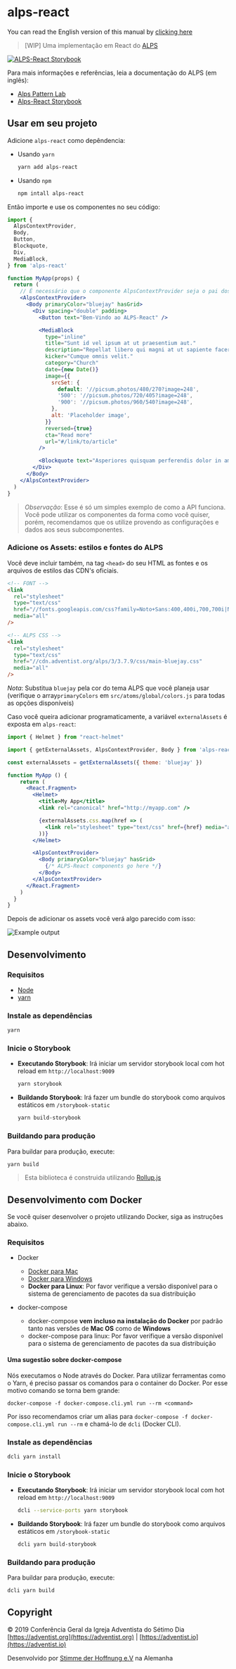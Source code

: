 # alps-react

You can read the English version of this manual by [clicking here](https://github.com/adventistchurch/alps-react/blob/master/README.md)

> [WIP] Uma implementação em React do [ALPS](http://alps.adventist.io/v3)

[![ALPS-React Storybook](https://cdn.jsdelivr.net/gh/storybooks/brand@master/badge/badge-storybook.svg)](https://alps-react.adventist.io/)

Para mais informações e referências, leia a documentação do ALPS (em inglês):

- [Alps Pattern Lab](https://alps.adventist.io/v3/)
- [Alps-React Storybook](https://alps-react.adventist.io/)

## Usar em seu projeto

Adicione `alps-react` como depêndencia:

- Usando `yarn`

  ```bash
  yarn add alps-react
  ```

- Usando `npm`

  ```bash
  npm intall alps-react
  ```

Então importe e use os componentes no seu código:

```jsx
import {
  AlpsContextProvider,
  Body,
  Button,
  Blockquote,
  Div,
  MediaBlock,
} from 'alps-react'

function MyApp(props) {
  return (
    // É necessário que o componente AlpsContextProvider seja o pai dos outros components do ALPS-React (normalmente em App root)
    <AlpsContextProvider>
      <Body primaryColor="bluejay" hasGrid>
        <Div spacing="double" padding>
          <Button text="Bem-Vindo ao ALPS-React" />

          <MediaBlock
            type="inline"
            title="Sunt id vel ipsum at ut praesentium aut."
            description="Repellat libero qui magni at ut sapiente facere nam veritatis."
            kicker="Cumque omnis velit."
            category="Church"
            date={new Date()}
            image={{
              srcSet: {
                default: '//picsum.photos/480/270?image=248',
                '500': '//picsum.photos/720/405?image=248',
                '900': '//picsum.photos/960/540?image=248',
              },
              alt: 'Placeholder image',
            }}
            reversed={true}
            cta="Read more"
            url="#/link/to/article"
          />

          <Blockquote text="Asperiores quisquam perferendis dolor in amet." />
        </Div>
      </Body>
    </AlpsContextProvider>
  )
}
```

> _Observação_: Esse é só um simples exemplo de como a API funciona. Você pode utilizar os componentes da forma como você quiser, porém, recomendamos que os utilize provendo as configurações e dados aos seus subcomponentes.

### Adicione os Assets: estilos e fontes do ALPS

Você deve incluir também, na tag `<head>` do seu HTML as fontes e os arquivos de estilos das CDN's oficiais.

```html
<!-- FONT -->
<link
  rel="stylesheet"
  type="text/css"
  href="//fonts.googleapis.com/css?family=Noto+Sans:400,400i,700,700i|Noto+Serif:400,400i,700,700i"
  media="all"
/>

<!-- ALPS CSS -->
<link
  rel="stylesheet"
  type="text/css"
  href="//cdn.adventist.org/alps/3/3.7.9/css/main-bluejay.css"
  media="all"
/>
```

_Nota_: Substitua `bluejay` pela cor do tema ALPS que você planeja usar (verifique o array`primaryColors` em `src/atoms/global/colors.js` para todas as opções disponíveis)

Caso você queira adicionar programaticamente, a variável `externalAssets` é exposta em `alps-react`:

```jsx
import { Helmet } from "react-helmet"

import { getExternalAssets, AlpsContextProvider, Body } from 'alps-react'

const externalAssets = getExternalAssets({ theme: 'bluejay' })

function MyApp () {
    return (
      <React.Fragment>
        <Helmet>
          <title>My App</title>
          <link rel="canonical" href="http://myapp.com" />

          {externalAssets.css.map(href => (
            <link rel="stylesheet" type="text/css" href={href} media="all" />
          ))}
        </Helmet>

        <AlpsContextProvider>
          <Body primaryColor="bluejay" hasGrid>
            {/* ALPS-React components go here */}
          </Body>
        </AlpsContextProvider>
      </React.Fragment>
    )
  }
}
```

Depois de adicionar os assets você verá algo parecido com isso:

![Example output](public/example-output.png?raw=true)

## Desenvolvimento

### Requisitos

- [Node](https://nodejs.org)
- [yarn](https://yarnpkg.com/en/docs/install)

### Instale as dependências

```bash
yarn
```

### Inicie o Storybook

- **Executando Storybook**: Irá iniciar um servidor storybook local com hot reload em `http://localhost:9009`

  ```bash
  yarn storybook
  ```

- **Buildando Storybook**: Irá fazer um bundle do storybook como arquivos estáticos em `/storybook-static`

  ```bash
  yarn build-storybook
  ```

### Buildando para produção

Para buildar para produção, execute:

```bash
yarn build
```

> Esta biblioteca é construida utilizando [Rollup.js](https://rollupjs.org)

## Desenvolvimento com Docker

Se você quiser desenvolver o projeto utilizando Docker, siga as instruções abaixo.

### Requisitos

- Docker

  - [Docker para Mac](https://store.docker.com/editions/community/docker-ce-desktop-mac)
  - [Docker para Windows](https://store.docker.com/editions/community/docker-ce-desktop-windows)
  - **Docker para Linux**: Por favor verifique a versão disponível para o sistema de gerenciamento de pacotes da sua distribuição

- docker-compose
  - docker-compose **vem incluso na instalação do Docker** por padrão tanto nas versões de **Mac OS** como de **Windows**
  - docker-compose para linux: Por favor verifique a versão disponível para o sistema de gerenciamento de pacotes da sua distribuição

#### Uma sugestão sobre docker-compose

Nós executamos o Node através do Docker. Para utilizar ferramentas como o Yarn, é preciso passar os comandos para o container do Docker. Por esse motivo comando se torna bem grande:

`docker-compose -f docker-compose.cli.yml run --rm <command>`

Por isso recomendamos criar um alias para `docker-compose -f docker-compose.cli.yml run --rm` e chamá-lo de `dcli` (Docker CLI).

### Instale as dependências

```bash
dcli yarn install
```

### Inicie o Storybook

- **Executando Storybook**: Irá iniciar um servidor storybook local com hot reload em `http://localhost:9009`

  ```bash
  dcli --service-ports yarn storybook
  ```

- **Buildando Storybook**: Irá fazer um bundle do storybook como arquivos estáticos em `/storybook-static`

  ```bash
  dcli yarn build-storybook
  ```

### Buildando para produção

Para buildar para produção, execute:

```bash
dcli yarn build
```

## Copyright

&copy; 2019 Conferência Geral da Igreja Adventista do Sétimo Dia [https://adventist.org](https://adventist.org) | [https://adventist.io](https://adventist.io)

Desenvolvido por [Stimme der Hoffnung e.V](https://stimme-der-hoffnung.de) na Alemanha
